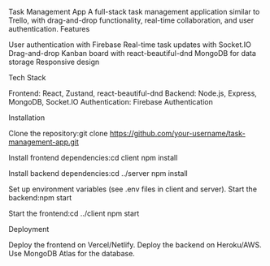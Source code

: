 Task Management App
A full-stack task management application similar to Trello, with drag-and-drop functionality, real-time collaboration, and user authentication.
Features

User authentication with Firebase
Real-time task updates with Socket.IO
Drag-and-drop Kanban board with react-beautiful-dnd
MongoDB for data storage
Responsive design

Tech Stack

Frontend: React, Zustand, react-beautiful-dnd
Backend: Node.js, Express, MongoDB, Socket.IO
Authentication: Firebase Authentication

Installation

Clone the repository:git clone https://github.com/your-username/task-management-app.git


Install frontend dependencies:cd client
npm install


Install backend dependencies:cd ../server
npm install


Set up environment variables (see .env files in client and server).
Start the backend:npm start


Start the frontend:cd ../client
npm start



Deployment

Deploy the frontend on Vercel/Netlify.
Deploy the backend on Heroku/AWS.
Use MongoDB Atlas for the database.
